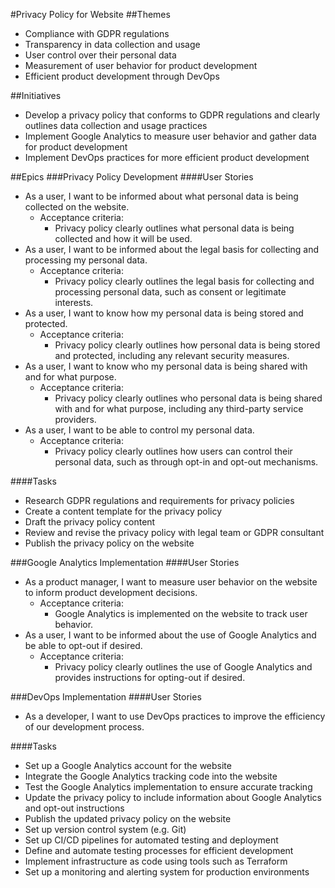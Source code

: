 #Privacy Policy for Website
##Themes
* Compliance with GDPR regulations 
* Transparency in data collection and usage 
* User control over their personal data 
* Measurement of user behavior for product development
* Efficient product development through DevOps

##Initiatives
* Develop a privacy policy that conforms to GDPR regulations and clearly outlines data collection and usage practices 
* Implement Google Analytics to measure user behavior and gather data for product development
* Implement DevOps practices for more efficient product development

##Epics
###Privacy Policy Development
####User Stories

* As a user, I want to be informed about what personal data is being collected on the website.
  * Acceptance criteria:
    * Privacy policy clearly outlines what personal data is being collected and how it will be used. 
* As a user, I want to be informed about the legal basis for collecting and processing my personal data.
  * Acceptance criteria:
    * Privacy policy clearly outlines the legal basis for collecting and processing personal data, such as consent or legitimate interests.
* As a user, I want to know how my personal data is being stored and protected.
  * Acceptance criteria:
    * Privacy policy clearly outlines how personal data is being stored and protected, including any relevant security measures.
* As a user, I want to know who my personal data is being shared with and for what purpose.
  * Acceptance criteria:
    * Privacy policy clearly outlines who personal data is being shared with and for what purpose, including any third-party service providers.
* As a user, I want to be able to control my personal data.
  * Acceptance criteria:
    * Privacy policy clearly outlines how users can control their personal data, such as through opt-in and opt-out mechanisms.

####Tasks
* Research GDPR regulations and requirements for privacy policies 
* Create a content template for the privacy policy 
* Draft the privacy policy content 
* Review and revise the privacy policy with legal team or GDPR consultant 
* Publish the privacy policy on the website

###Google Analytics Implementation
####User Stories

* As a product manager, I want to measure user behavior on the website to inform product development decisions.
  * Acceptance criteria:
    * Google Analytics is implemented on the website to track user behavior.
* As a user, I want to be informed about the use of Google Analytics and be able to opt-out if desired.
  * Acceptance criteria:
    * Privacy policy clearly outlines the use of Google Analytics and provides instructions for opting-out if desired.

###DevOps Implementation
####User Stories
* As a developer, I want to use DevOps practices to improve the efficiency of our development process.

####Tasks

* Set up a Google Analytics account for the website 
* Integrate the Google Analytics tracking code into the website 
* Test the Google Analytics implementation to ensure accurate tracking 
* Update the privacy policy to include information about Google Analytics and opt-out instructions 
* Publish the updated privacy policy on the website
* Set up version control system (e.g. Git)
* Set up CI/CD pipelines for automated testing and deployment 
* Define and automate testing processes for efficient development 
* Implement infrastructure as code using tools such as Terraform 
* Set up a monitoring and alerting system for production environments